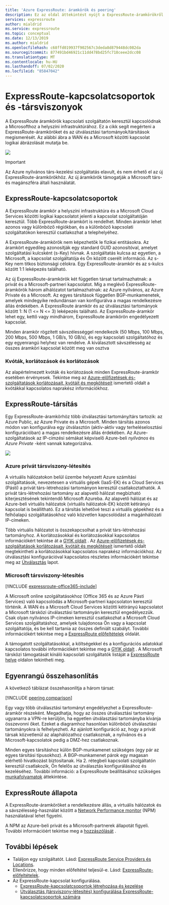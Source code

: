 ```yaml
---
title: 'Azure ExpressRoute: áramkörök és peering'
description: Ez az oldal áttekintést nyújt a ExpressRoute-áramkörökről és az útválasztási tartományokról és a társításokról.
services: expressroute
author: mialdrid
ms.service: expressroute
ms.topic: conceptual
ms.date: 12/13/2019
ms.author: mialdrid
ms.openlocfilehash: c68ffd019937f902567c3deda8d879448dc082da
ms.sourcegitcommit: 877491bd46921c11dd478bd25fc718ceee2dcc08
ms.translationtype: MT
ms.contentlocale: hu-HU
ms.lasthandoff: 07/02/2020
ms.locfileid: "85847042"
---
```

# <a name="expressroute-circuits-and-peering"></a>ExpressRoute-kapcsolatcsoportok és -társviszonyok

A ExpressRoute áramkörök kapcsolati szolgáltatón keresztül kapcsolódnak a Microsofthoz a helyszíni infrastruktúrához. Ez a cikk segít megérteni a ExpressRoute-áramköröket és az útválasztási tartományok/társítások megismerését. Az alábbi ábra a WAN és a Microsoft közötti kapcsolat logikai ábrázolását mutatja be.

![](./media/expressroute-circuit-peerings/expressroute-basic.png)

> [!IMPORTANT]
> Az Azure nyilvános társ-kezelési szolgáltatás elavult, és nem érhető el az új ExpressRoute-áramkörökhöz. Az új áramkörök támogatják a Microsoft társ-és magánszféra általi használatát.  
>

## <a name="expressroute-circuits"></a><a name="circuits"></a>ExpressRoute-kapcsolatcsoportok

A ExpressRoute áramkör a helyszíni infrastruktúra és a Microsoft Cloud Services közötti logikai kapcsolatot jelenti a kapcsolat szolgáltatóján keresztül. Több ExpressRoute-áramkört is rendelhet. Minden áramkör lehet azonos vagy különböző régiókban, és a különböző kapcsolati szolgáltatókon keresztül csatlakozhat a telephelyéhez.

A ExpressRoute-áramkörök nem képezhetők le fizikai entitásokra. Az áramkört egyedileg azonosítják egy standard GUID azonosítóval, amelyet szolgáltatási kulcsként (s-Key) hívnak. A szolgáltatás kulcsa az egyetlen, a Microsoft, a kapcsolat szolgáltatója és Ön között cserélt információ. Az s-Key nem titkos biztonsági célokra. Egy ExpressRoute-áramkör és az s-kulcs között 1:1 leképezés található.

Az új ExpressRoute-áramkörök két független társat tartalmazhatnak: a privát és a Microsoft-partneri kapcsolatot. Míg a meglévő ExpressRoute-áramkörök három alhálózatot tartalmazhatnak: az Azure nyilvános, az Azure Private és a Microsoft. Az egyes társítások független BGP-munkamenetek, amelyek mindegyike redundánsan van konfigurálva a magas rendelkezésre állás érdekében. A ExpressRoute áramkör és az útválasztási tartományok között 1: N (1 <= N <= 3) leképezés található. Az ExpressRoute-áramkör lehet egy, kettő vagy mindhárom, ExpressRoute áramkörön engedélyezett kapcsolat.

Minden áramkör rögzített sávszélességgel rendelkezik (50 Mbps, 100 Mbps, 200 Mbps, 500 Mbps, 1 GB/s, 10 GB/s), és egy kapcsolati szolgáltatóhoz és egy egyenrangú helyhez van rendelve. A kiválasztott sávszélesség az összes áramköri kapcsolat között meg van osztva

### <a name="quotas-limits-and-limitations"></a><a name="quotas"></a>Kvóták, korlátozások és korlátozások

Az alapértelmezett kvóták és korlátozások minden ExpressRoute-áramkör esetében érvényesek. Tekintse meg az [Azure-előfizetések és-szolgáltatások korlátozásait, kvótáit és megkötéseit](../azure-resource-manager/management/azure-subscription-service-limits.md) ismertető oldalt a kvótákkal kapcsolatos naprakész információkhoz.

## <a name="expressroute-peering"></a><a name="routingdomains"></a>ExpressRoute-társítás

Egy ExpressRoute-áramkörhöz több útválasztási tartomány/társ tartozik: az Azure Public, az Azure Private és a Microsoft. Minden társítás azonos módon van konfigurálva egy útválasztón (aktív-aktív vagy terheléselosztási konfigurációban) a magas rendelkezésre állás érdekében. Az Azure-szolgáltatások az IP-címzési sémákat képviselő Azure-beli *nyilvános* és *Azure Private* -ként vannak kategorizálva.

![](./media/expressroute-circuit-peerings/expressroute-peerings.png)

### <a name="azure-private-peering"></a><a name="privatepeering"></a>Azure privát társviszony-létesítés

A virtuális hálózatokon belül üzembe helyezett Azure számítási szolgáltatások, nevezetesen a virtuális gépek (IaaS-EK) és a Cloud Services (Pásti) a privát társ-létrehozási tartományon keresztül csatlakoztathatók. A privát társ-létrehozási tartomány az alapvető hálózat megbízható kiterjesztésének tekintendő Microsoft Azureba. Az alapvető hálózat és az Azure-beli virtuális hálózatok (virtuális hálózatok-EK) között kétirányú kapcsolat is beállítható. Ez a társítás lehetővé teszi a virtuális gépekhez és a felhőalapú szolgáltatásokhoz való közvetlen kapcsolódást a magánhálózati IP-címeken.  

Több virtuális hálózatot is összekapcsolhat a privát társ-létrehozási tartományhoz. A korlátozásokkal és korlátozásokkal kapcsolatos információkért tekintse át a [GYIK oldalt](expressroute-faqs.md) . Az [Azure-előfizetések és-szolgáltatások korlátozásait, kvótáit és megkötéseit](../azure-resource-manager/management/azure-subscription-service-limits.md) ismertető oldalt megtekintheti a korlátozásokkal kapcsolatos naprakész információkhoz.  Az útválasztási konfigurációval kapcsolatos részletes információkért tekintse meg az [Útválasztás](expressroute-routing.md) lapot.

### <a name="microsoft-peering"></a><a name="microsoftpeering"></a>Microsoft társviszony-létesítés

[!INCLUDE [expressroute-office365-include](../../includes/expressroute-office365-include.md)]

A Microsoft online szolgáltatásokhoz (Office 365 és az Azure Pásti Services) való kapcsolódás a Microsoft-partneri kapcsolaton keresztül történik. A WAN és a Microsoft Cloud Services közötti kétirányú kapcsolatot a Microsoft társközi útválasztási tartományán keresztül engedélyezzük. Csak olyan nyilvános IP-címeken keresztül csatlakozhat a Microsoft Cloud Services szolgáltatáshoz, amelyek tulajdonosa Ön vagy a kapcsolat szolgáltatója, és be kell tartania az összes definiált szabályt. További információkért tekintse meg a [ExpressRoute előfeltételek](expressroute-prerequisites.md) oldalát.

A támogatott szolgáltatásokkal, a költségekkel és a konfigurációs adatokkal kapcsolatos további információkért tekintse meg a [GYIK oldalt](expressroute-faqs.md) . A Microsoft társközi támogatását kínáló kapcsolati szolgáltatók listáját a [ExpressRoute helye](expressroute-locations.md) oldalon tekintheti meg.

## <a name="peering-comparison"></a><a name="peeringcompare"></a>Egyenrangú összehasonlítás

A következő táblázat összehasonlítja a három társat:

[!INCLUDE [peering comparison](../../includes/expressroute-peering-comparison.md)]

Egy vagy több útválasztási tartományt engedélyezhet a ExpressRoute-áramkör részeként. Megadhatja, hogy az összes útválasztási tartomány ugyanarra a VPN-re kerüljön, ha egyetlen útválasztási tartományba kívánja összevonni őket. Ezeket a diagramhoz hasonlóan különböző útválasztási tartományokra is felhelyezheti. Az ajánlott konfiguráció az, hogy a privát társak közvetlenül az alaphálózathoz csatlakoznak, a nyilvános és a Microsoft-kapcsolatok pedig a DMZ-hez csatlakoznak.

Minden egyes társításhoz külön BGP-munkamenet szükséges (egy pár az egyes társítási típusokhoz). A BGP-munkamenet párok egy magasan elérhető hivatkozást biztosítanak. Ha 2. rétegbeli kapcsolati szolgáltatón keresztül csatlakozik, Ön felelős az útválasztás konfigurálásához és kezeléséhez. További információ: a ExpressRoute beállításához szükséges [munkafolyamatok](expressroute-workflows.md) áttekintése.

## <a name="expressroute-health"></a><a name="health"></a>ExpressRoute állapota

A ExpressRoute-áramköröket a rendelkezésre állás, a virtuális hálózatok és a sávszélesség-használat között a [Network Performance monitor](https://docs.microsoft.com/azure/networking/network-monitoring-overview) (NPM) használatával lehet figyelni.

A NPM az Azure-beli privát és a Microsoft-partnerek állapotát figyeli. További információért tekintse meg a [hozzászólását](https://azure.microsoft.com/blog/monitoring-of-azure-expressroute-in-preview/) .

## <a name="next-steps"></a>További lépések

* Találjon egy szolgáltatót. Lásd: [ExpressRoute Service Providers és Locations](expressroute-locations.md).
* Ellenőrizze, hogy minden előfeltétel teljesül-e. Lásd: [ExpressRoute-előfeltételek](expressroute-prerequisites.md).
* Az ExpressRoute-kapcsolat konfigurálása.
  * [ExpressRoute-kapcsolatcsoportok létrehozása és kezelése](expressroute-howto-circuit-portal-resource-manager.md)
  * [Útválasztás (társviszony-létesítés) konfigurálása ExpressRoute-kapcsolatcsoportok számára](expressroute-howto-routing-portal-resource-manager.md)
